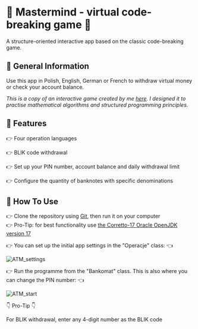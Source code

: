 # :pushpin: Mastermind - virtual code-breaking game :pushpin:
A structure-oriented interactive app based on the classic code-breaking game.


## :pushpin: General Information
Use this app in Polish, English, German or French to withdraw virtual money or check your account balance.  

*This is a copy of an interactive game created by me [here](https://github.com/AgnieszkaAureliaMarczak/Podstawy/tree/master/src/metody/bankomat). I designed it to practise mathematical algorithms and structured programming principles.*  


## :pushpin: Features
:point_right: Four operation languages

:point_right: BLIK code withdrawal 

:point_right: Set up your PIN number, account balance and daily withdrawal limit

:point_right: Configure the quantity of banknotes with specific denominations


## :pushpin: How To Use
:point_right: Clone the repository using [Git](https://git-scm.com/), then run it on your computer  
:point_right: Pro-Tip: for best functionality use [the Corretto-17 Oracle OpenJDK version 17](https://www.oracle.com/pl/java/technologies/downloads/#java17)  

:point_right: You can set up the initial app settings in the "Operacje" class: :point_left:


![ATM_settings](https://github.com/AgnieszkaAureliaMarczak/ATM_interactive_cash_withdrawal/assets/139965402/e9c9bfc1-3a4b-48fc-8d16-3e6e2d743482)

:point_right: Run the programme from the "Bankomat" class. This is also where you can change the PIN number: :point_left:


![ATM_start](https://github.com/AgnieszkaAureliaMarczak/ATM_interactive_cash_withdrawal/assets/139965402/2ee9ebd3-7140-4a86-9f75-7cdebb08e1c1)

:point_down: Pro-Tip :point_down:

For BLIK withdrawal, enter any 4-digit number as the BLIK code
